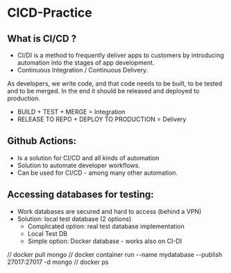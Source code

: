 # CICD-Practice

## What is CI/CD ?

- CI/DI is a method to frequently deliver apps to customers by introducing automation into the stages of app development.
- Continuous Integration / Continuous Delivery.

As developers, we write code, and that code needs to be built, to be tested and to be merged. In the end it should be released and deployed to production.

- BUILD + TEST + MERGE = Integration
- RELEASE TO REPO + DEPLOY TO PRODUCTION = Delivery

## Github Actions:

- Is a solution for CI/CD and all kinds of automation
- Solution to automate developer workflows.
- Can be used for CI/CD - among many other automation.

## Accessing databases for testing:

- Work databases are secured and hard to access (behind a VPN)
- Solution: local test database (2 options)
  - Complicated option: real test database implementation
  - Local Test DB
  - Simple option: Docker database - works also on CI-DI

// docker pull mongo
// docker container run --name mydatabase --publish 27017:27017 -d mongo
// docker ps
